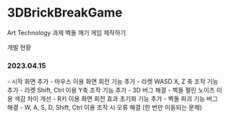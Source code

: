 # 3DBrickBreakGame
Art Technology 과제 벽돌 깨기 게임 제작하기

개발 현황

<h3>2023.04.15</h3>
- 시작 화면 추가
- 마우스 이용 화면 회전 기능 추가
- 라켓 WASD X, Z 축 조작 기능 추가
- 라켓 Shift, Ctrl 이용 Y축 조작 기능 추가
- 3D 버그 해결
- 벽돌 펄린 노이즈 이용 색감 차이 개선
- R키 이용 화면 회전 효과 초기화 기능 추가
- 벽돌 파괴 기능 버그 해결
- W, A, S, D, Shift, Ctrl 이용 조작 시 오류 해결 (한 번만 이동되는 문제)
